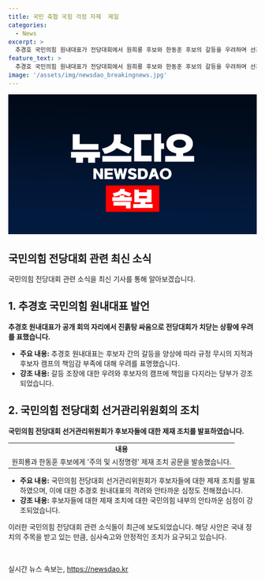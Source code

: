 ```yaml
---
title: 국민 축협 국힘 걱정 자제  제일
categories:
  - News
excerpt: >
  추경호 국민의힘 원내대표가 전당대회에서 원희룡 후보와 한동훈 후보의 갈등을 우려하며 선관위에 엄정한 대책을 촉구했다. 후보자 간의 갈등으로 전체 이미지가 손상되고 있다는 우려를 표명하며, 당원과 국민들을 대표하여 진흙탕 싸움을 자제하고 책임감을 가지도록 당부했다. 또한, 선거보다 후에도 중요하다며 품격 있는 경쟁을 강조하였고, 선관위가 두 후보에게 제재 조치를 발송했음을 공지했다. 해당 발언은 국민의 이목을 끄는 핵심적인 내용이다.
feature_text: >
  추경호 국민의힘 원내대표가 전당대회에서 원희룡 후보와 한동훈 후보의 갈등을 우려하며 선관위에 엄정한 대책을 촉구했다. 후보자 간의 갈등으로 전체 이미지가 손상되고 있다는 우려를 표명하며, 당원과 국민들을 대표하여 진흙탕 싸움을 자제하고 책임감을 가지도록 당부했다. 또한, 선거보다 후에도 중요하다며 품격 있는 경쟁을 강조하였고, 선관위가 두 후보에게 제재 조치를 발송했음을 공지했다. 해당 발언은 국민의 이목을 끄는 핵심적인 내용이다.
image: '/assets/img/newsdao_breakingnews.jpg'
---
```


<p><img src="/assets/img/newsdao_breakingnews.jpg" alt="cryptoinkorea 속보" /></p>

<h2 data-ke-size="size26"><b>국민의힘 전당대회 관련 최신 소식</b></h2>

<p data-ke-size="size16">국민의힘 전당대회 관련 소식을 최신 기사를 통해 알아보겠습니다.</p>

<h2 data-ke-size="size26">1. 추경호 국민의힘 원내대표 발언</h2>

<p data-ke-size="size16"><b>추경호 원내대표가 공개 회의 자리에서 진흙탕 싸움으로 전당대회가 치닫는 상황에 우려를 표했습니다.</b></p>

<ul>
  <li><b>주요 내용:</b> 추경호 원내대표는 후보자 간의 갈등을 양상에 따라 규정 무시의 지적과 후보자 캠프의 책임감 부족에 대해 우려를 표명했습니다.</li>
  <li><b>강조 내용:</b> 갈등 조장에 대한 우려와 후보자의 캠프에 책임을 다지라는 당부가 강조되었습니다.</li>
</ul>

<h2 data-ke-size="size26">2. 국민의힘 전당대회 선거관리위원회의 조치</h2>

<p data-ke-size="size16"><b>국민의힘 전당대회 선거관리위원회가 후보자들에 대한 제재 조치를 발표하였습니다.</b></p>

<table>
  <tr>
    <td style="text-align: center; height: 17px;"><b>내용</b></td>
  </tr>
  <tr>
    <td style="text-align: center; height: 17px;">원희룡과 한동훈 후보에게 '주의 및 시정명령' 제재 조치 공문을 발송했습니다.</td>
  </tr>
</table>

<ul>
  <li><b>주요 내용:</b> 국민의힘 전당대회 선거관리위원회가 후보자들에 대한 제재 조치를 발표하였으며, 이에 대한 추경호 원내대표의 격려와 안타까운 심정도 전해졌습니다.</li>
  <li><b>강조 내용:</b> 후보자들에 대한 제재 조치에 대한 국민의힘 내부의 안타까운 심정이 강조되었습니다.</li>
</ul>

<p>이러한 국민의힘 전당대회 관련 소식들이 최근에 보도되었습니다. 해당 사안은 국내 정치의 주목을 받고 있는 만큼, 심사숙고와 안정적인 조치가 요구되고 있습니다.<p data-ke-size="size16">&nbsp;</p></p>
실시간 뉴스 속보는, <a href="https://newsdao.kr" rel="dofollow">https://newsdao.kr</a>


